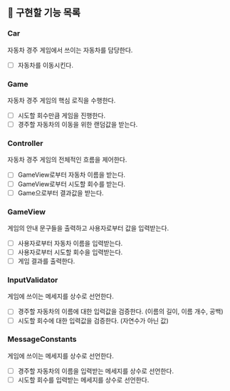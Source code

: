 ## 📝 구현할 기능 목록

### Car
자동차 경주 게임에서 쓰이는 자동차를 담당한다.
- [ ] 자동차를 이동시킨다.

### Game
자동차 경주 게임의 핵심 로직을 수행한다.
- [ ] 시도할 회수만큼 게임을 진행한다.
- [ ] 경주할 자동차의 이동을 위한 랜덤값을 받는다.

### Controller
자동차 경주 게임의 전체적인 흐름을 제어한다.
- [ ] GameView로부터 자동차 이름을 받는다.
- [ ] GameView로부터 시도할 회수를 받는다.
- [ ] Game으로부터 결과값을 받는다.

### GameView
게임의 안내 문구들을 출력하고 사용자로부터 값을 입력받는다.
- [ ] 사용자로부터 자동차 이름을 입력받는다.
- [ ] 사용자로부터 시도할 회수을 입력받는다.
- [ ] 게임 결과를 출력한다.

### InputValidator
게임에 쓰이는 메세지를 상수로 선언한다.
- [ ] 경주할 자동차의 이름에 대한 입력값을 검증한다. (이름의 길이, 이름 개수, 공백)
- [ ] 시도할 회수에 대한 입력값을 검증한다. (자연수가 아닌 값)

### MessageConstants
게임에 쓰이는 메세지를 상수로 선언한다.
- [ ] 경주할 자동차의 이름을 입력받는 메세지를 상수로 선언한다.
- [ ] 시도할 회수를 입력받는 메세지를 상수로 선언한다.